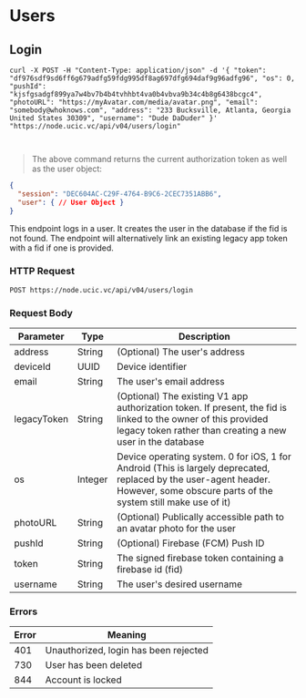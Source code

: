 # Users

## Login

```shell
curl -X POST -H "Content-Type: application/json" -d '{ "token": "df976sdf9sd6ff6g679adfg59fdg995df8ag697dfg694daf9g96adfg96", "os": 0, "pushId": "kjsfgsadgf899ya7w4bv7b4b4tvhhbt4va0b4vbva9b34c4b8g6438bcgc4", "photoURL": "https://myAvatar.com/media/avatar.png", "email": "somebody@whoknows.com", "address": "233 Bucksville, Atlanta, Georgia United States 30309", "username": "Dude DaDuder" }' "https://node.ucic.vc/api/v04/users/login"


```
```javascript
```

> The above command returns the current authorization token as well as the user object:

```json
{
  "session": "DEC604AC-C29F-4764-B9C6-2CEC7351ABB6",
  "user": { // User Object }
}
```

This endpoint logs in a user.  It creates the user in the database if the fid is not found.  The endpoint will alternatively link an existing legacy app token with a fid if one is provided.

### HTTP Request

`POST https://node.ucic.vc/api/v04/users/login`

### Request Body

Parameter | Type | Description
--------- | ---- | -----------
address | String | (Optional) The user's address
deviceId | UUID | Device identifier
email | String | The user's email address
legacyToken | String | (Optional)  The existing V1 app authorization token.  If present, the fid is linked to the owner of this provided legacy token rather than creating a new user in the database
os | Integer | Device operating system.  0 for iOS, 1 for Android (This is largely deprecated, replaced by the user-agent header.  However, some obscure parts of the system still make use of it)
photoURL | String | (Optional) Publically accessible path to an avatar photo for the user
pushId | String | (Optional) Firebase (FCM) Push ID
token | String | The signed firebase token containing a firebase id (fid)
username | String | The user's desired username

### Errors
Error | Meaning
---------- | -------
401 | Unauthorized, login has been rejected
730 | User has been deleted
844 | Account is locked

